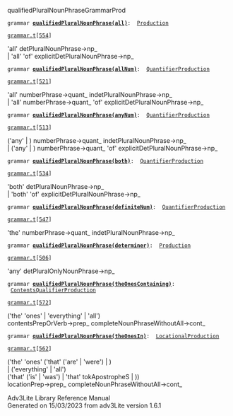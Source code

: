 <span class="title">qualifiedPluralNounPhrase</span><span class="type">GrammarProd</span>

`grammar `**[`qualifiedPluralNounPhrase(all)`](../object/qualifiedPluralNounPhrase(all).html)**` :   `[`Production`](../object/Production.html)

[`grammar.t`](../file/grammar.t.html)`[`[`554`](../source/grammar.t.html#554)`]`

<div class="gramrule">

'all' detPluralNounPhrase-\>np\_  
\| 'all' 'of' explicitDetPluralNounPhrase-\>np\_  

</div>

`grammar `**[`qualifiedPluralNounPhrase(allNum)`](../object/qualifiedPluralNounPhrase(allNum).html)**` :   `[`QuantifierProduction`](../object/QuantifierProduction.html)

[`grammar.t`](../file/grammar.t.html)`[`[`521`](../source/grammar.t.html#521)`]`

<div class="gramrule">

'all' numberPhrase-\>quant\_ indetPluralNounPhrase-\>np\_  
\| 'all' numberPhrase-\>quant\_ 'of'
explicitDetPluralNounPhrase-\>np\_  

</div>

`grammar `**[`qualifiedPluralNounPhrase(anyNum)`](../object/qualifiedPluralNounPhrase(anyNum).html)**` :   `[`QuantifierProduction`](../object/QuantifierProduction.html)

[`grammar.t`](../file/grammar.t.html)`[`[`513`](../source/grammar.t.html#513)`]`

<div class="gramrule">

('any' \| ) numberPhrase-\>quant\_ indetPluralNounPhrase-\>np\_  
\| ('any' \| ) numberPhrase-\>quant\_ 'of'
explicitDetPluralNounPhrase-\>np\_  

</div>

`grammar `**[`qualifiedPluralNounPhrase(both)`](../object/qualifiedPluralNounPhrase(both).html)**` :   `[`QuantifierProduction`](../object/QuantifierProduction.html)

[`grammar.t`](../file/grammar.t.html)`[`[`534`](../source/grammar.t.html#534)`]`

<div class="gramrule">

'both' detPluralNounPhrase-\>np\_  
\| 'both' 'of' explicitDetPluralNounPhrase-\>np\_  

</div>

`grammar `**[`qualifiedPluralNounPhrase(definiteNum)`](../object/qualifiedPluralNounPhrase(definiteNum).html)**` :   `[`QuantifierProduction`](../object/QuantifierProduction.html)

[`grammar.t`](../file/grammar.t.html)`[`[`547`](../source/grammar.t.html#547)`]`

<div class="gramrule">

'the' numberPhrase-\>quant\_ indetPluralNounPhrase-\>np\_  

</div>

`grammar `**[`qualifiedPluralNounPhrase(determiner)`](../object/qualifiedPluralNounPhrase(determiner).html)**` :   `[`Production`](../object/Production.html)

[`grammar.t`](../file/grammar.t.html)`[`[`506`](../source/grammar.t.html#506)`]`

<div class="gramrule">

'any' detPluralOnlyNounPhrase-\>np\_  

</div>

`grammar `**[`qualifiedPluralNounPhrase(theOnesContaining)`](../object/qualifiedPluralNounPhrase(theOnesContaining).html)**` :   `[`ContentsQualifierProduction`](../object/ContentsQualifierProduction.html)

[`grammar.t`](../file/grammar.t.html)`[`[`572`](../source/grammar.t.html#572)`]`

<div class="gramrule">

('the' 'ones' \| 'everything' \| 'all')  
contentsPrepOrVerb-\>prep\_ completeNounPhraseWithoutAll-\>cont\_  

</div>

`grammar `**[`qualifiedPluralNounPhrase(theOnesIn)`](../object/qualifiedPluralNounPhrase(theOnesIn).html)**` :   `[`LocationalProduction`](../object/LocationalProduction.html)

[`grammar.t`](../file/grammar.t.html)`[`[`562`](../source/grammar.t.html#562)`]`

<div class="gramrule">

('the' 'ones' ('that' ('are' \| 'were') \| )  
\| ('everything' \| 'all')  
('that' ('is' \| 'was') \| 'that' tokApostropheS \| ))  
locationPrep-\>prep\_ completeNounPhraseWithoutAll-\>cont\_  

</div>

<div class="ftr">

Adv3Lite Library Reference Manual  
Generated on 15/03/2023 from adv3Lite version 1.6.1

</div>
